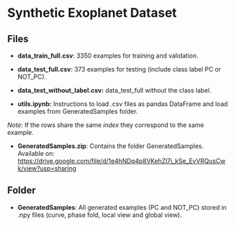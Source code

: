 # Synthetic Exoplanet Dataset

## Files

* **data_train_full.csv**: 3350 examples for training and validation.

* **data_test_full.csv**: 373 examples for testing (include class label PC or NOT_PC). 

* **data_test_without_label.csv:** data_test_full without the class label. 

* **utils.ipynb:** Instructions to load .csv files as pandas DataFrame and load examples from GeneratedSamples folder.

*Note:* If the rows share the same *index* they correspond to the same example.


* **GeneratedSamples.zip**: Contains the folder GeneratedSamples. Available on: https://drive.google.com/file/d/1e4hNDq4p8VKehZl7i_kSe_EvVRQusCwk/view?usp=sharing

## Folder

* **GeneratedSamples**: All generated examples (PC and NOT_PC) stored in .npy files (curve, phase fold, local view and global view).




